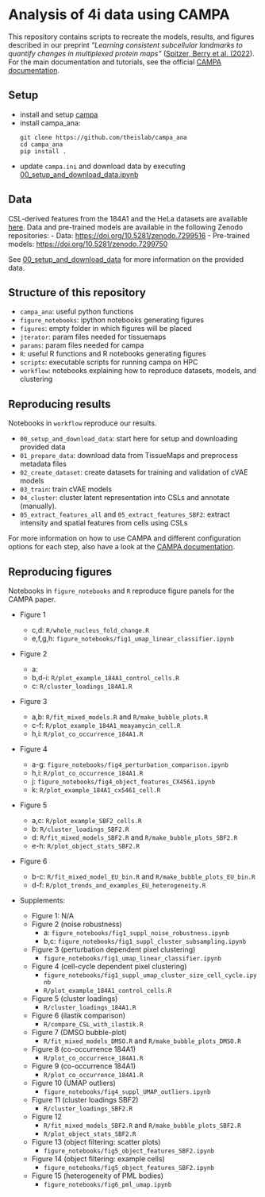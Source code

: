 # Analysis of 4i data using CAMPA
This repository contains scripts to recreate the models, results, and figures described in 
our preprint 
*"Learning consistent subcellular landmarks to quantify changes in multiplexed protein maps"* 
([Spitzer, Berry et al. (2022](https://www.biorxiv.org/content/10.1101/2022.05.07.490900v1)).
For the main documentation and tutorials, see the official [CAMPA documentation](https://campa.readthedocs.io/).

## Setup
- install and setup [campa](https://github.com/theislab/campa)
- install campa_ana:
  ```
  git clone https://github.com/theislab/campa_ana
  cd campa_ana
  pip install .
  ```
- update `campa.ini` and download data by executing [00_setup_and_download_data.ipynb](workflow/00_setup_and_download_data.ipynb)

## Data
CSL-derived features from the 184A1 and the HeLa datasets are available [here](https://doi.org/10.6084/m9.figshare.19699651).
Data and pre-trained models are available in the following Zenodo repositories: 
    - Data: https://doi.org/10.5281/zenodo.7299516
    - Pre-trained models: https://doi.org/10.5281/zenodo.7299750 
    
See [00_setup_and_download_data](workflow/00_setup_and_download_data.ipynb) for more information on the provided data. 

## Structure of this repository
- `campa_ana`: useful python functions
- `figure_notebooks`: ipython notebooks generating figures
- `figures`: empty folder in which figures will be placed
- `jterator`: param files needed for tissuemaps
- `params`: param files needed for campa
- `R`: useful R functions and R notebooks generating figures
- `scripts`: executable scripts for running campa on HPC
- `workflow`: notebooks explaining how to reproduce datasets, models, and clustering 

## Reproducing results
Notebooks in `workflow` reproduce our results. 
- `00_setup_and_download_data`: start here for setup and downloading provided data
- `01_prepare_data`: download data from TissueMaps and preprocess metadata files
- `02_create_dataset`: create datasets for training and validation of cVAE models
- `03_train`: train cVAE models
- `04_cluster`: cluster latent representation into CSLs and annotate (manually).
- `05_extract_features_all` and `05_extract_features_SBF2`: extract intensity and spatial features from cells using CSLs

For more information on how to use CAMPA and different configuration options for each step, also have a look at the [CAMPA documentation](https://campa.readthedocs.io/).

## Reproducing figures
Notebooks in `figure_notebooks` and `R` reproduce figure panels for the CAMPA paper.

- Figure 1
    - c,d: `R/whole_nucleus_fold_change.R`
    - e,f,g,h: `figure_notebooks/fig1_umap_linear_classifier.ipynb`
- Figure 2
    - a:
    - b,d-i: `R/plot_example_184A1_control_cells.R`
    - c: `R/cluster_loadings_184A1.R`
- Figure 3
    - a,b: `R/fit_mixed_models.R` and `R/make_bubble_plots.R`
    - c-f: `R/plot_example_184A1_meayamycin_cell.R`
    - h,i: `R/plot_co_occurrence_184A1.R`
- Figure 4
    - a-g: `figure_notebooks/fig4_perturbation_comparison.ipynb`
    - h,i: `R/plot_co_occurrence_184A1.R`
    - j: `figure_notebooks/fig4_object_features_CX4561.ipynb`
    - k: `R/plot_example_184A1_cx5461_cell.R`
- Figure 5
    - a,c: `R/plot_example_SBF2_cells.R`
    - b: `R/cluster_loadings_SBF2.R`
    - d: `R/fit_mixed_models_SBF2.R` and `R/make_bubble_plots_SBF2.R`
    - e-h: `R/plot_object_stats_SBF2.R`
- Figure 6
    - b-c: `R/fit_mixed_model_EU_bin.R` and `R/make_bubble_plots_EU_bin.R`
    - d-f: `R/plot_trends_and_examples_EU_heterogeneity.R`

- Supplements:
    - Figure 1: N/A
    - Figure 2 (noise robustness)
        - a: `figure_notebooks/fig1_suppl_noise_robustness.ipynb`
        - b,c: `figure_notebooks/fig1_suppl_cluster_subsampling.ipynb`
    - Figure 3 (perturbation dependent pixel clustering)
        - `figure_notebooks/fig1_umap_linear_classifier.ipynb`
    - Figure 4 (cell-cycle dependent pixel clustering)
        - `figure_notebooks/fig1_suppl_umap_cluster_size_cell_cycle.ipynb`
        - `R/plot_example_184A1_control_cells.R`
    - Figure 5 (cluster loadings)
        - `R/cluster_loadings_184A1.R`
    - Figure 6 (ilastik comparison)
        - `R/compare_CSL_with_ilastik.R`
    - Figure 7 (DMSO bubble-plot)
        - `R/fit_mixed_models_DMSO.R` and `R/make_bubble_plots_DMSO.R`
    - Figure 8 (co-occurrence 184A1)
        - `R/plot_co_occurrence_184A1.R`
    - Figure 9 (co-occurrence 184A1)
        - `R/plot_co_occurrence_184A1.R`
    - Figure 10 (UMAP outliers)
        - `figure_notebooks/fig4_suppl_UMAP_outliers.ipynb`
    - Figure 11 (cluster loadings SBF2)
        - `R/cluster_loadings_SBF2.R`
    - Figure 12 
        - `R/fit_mixed_models_SBF2.R` and `R/make_bubble_plots_SBF2.R`
        - `R/plot_object_stats_SBF2.R`
    - Figure 13 (object filtering: scatter plots)
        - `figure_notebooks/fig5_object_features_SBF2.ipynb`
    - Figure 14 (object filtering: example cells)
        - `figure_notebooks/fig5_object_features_SBF2.ipynb`
    - Figure 15 (heterogeneity of PML bodies)
        - `figure_notebooks/fig6_pml_umap.ipynb`
